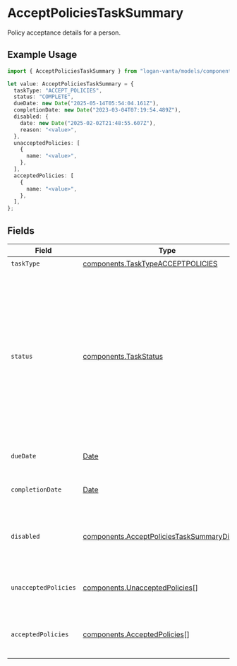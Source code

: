 # AcceptPoliciesTaskSummary

Policy acceptance details for a person.

## Example Usage

```typescript
import { AcceptPoliciesTaskSummary } from "logan-vanta/models/components";

let value: AcceptPoliciesTaskSummary = {
  taskType: "ACCEPT_POLICIES",
  status: "COMPLETE",
  dueDate: new Date("2025-05-14T05:54:04.161Z"),
  completionDate: new Date("2023-03-04T07:19:54.489Z"),
  disabled: {
    date: new Date("2025-02-02T21:48:55.607Z"),
    reason: "<value>",
  },
  unacceptedPolicies: [
    {
      name: "<value>",
    },
  ],
  acceptedPolicies: [
    {
      name: "<value>",
    },
  ],
};
```

## Fields

| Field                                                                                                                                                              | Type                                                                                                                                                               | Required                                                                                                                                                           | Description                                                                                                                                                        |
| ------------------------------------------------------------------------------------------------------------------------------------------------------------------ | ------------------------------------------------------------------------------------------------------------------------------------------------------------------ | ------------------------------------------------------------------------------------------------------------------------------------------------------------------ | ------------------------------------------------------------------------------------------------------------------------------------------------------------------ |
| `taskType`                                                                                                                                                         | [components.TaskTypeACCEPTPOLICIES](../../models/components/tasktypeacceptpolicies.md)                                                                             | :heavy_check_mark:                                                                                                                                                 | N/A                                                                                                                                                                |
| `status`                                                                                                                                                           | [components.TaskStatus](../../models/components/taskstatus.md)                                                                                                     | :heavy_check_mark:                                                                                                                                                 | The status of a task.<br/>- COMPLETE: The task has been completed.<br/>- DUE_SOON: The task is due soon.<br/>- OVERDUE: The task is overdue.<br/>- NONE: The task is not assigned. |
| `dueDate`                                                                                                                                                          | [Date](https://developer.mozilla.org/en-US/docs/Web/JavaScript/Reference/Global_Objects/Date)                                                                      | :heavy_check_mark:                                                                                                                                                 | The due date of the task.                                                                                                                                          |
| `completionDate`                                                                                                                                                   | [Date](https://developer.mozilla.org/en-US/docs/Web/JavaScript/Reference/Global_Objects/Date)                                                                      | :heavy_check_mark:                                                                                                                                                 | The date the task was completed.                                                                                                                                   |
| `disabled`                                                                                                                                                         | [components.AcceptPoliciesTaskSummaryDisabled](../../models/components/acceptpoliciestasksummarydisabled.md)                                                       | :heavy_check_mark:                                                                                                                                                 | If the task is disabled, the reason and date when it was disabled.                                                                                                 |
| `unacceptedPolicies`                                                                                                                                               | [components.UnacceptedPolicies](../../models/components/unacceptedpolicies.md)[]                                                                                   | :heavy_check_mark:                                                                                                                                                 | Unaccepted policies that are relevant to the person.                                                                                                               |
| `acceptedPolicies`                                                                                                                                                 | [components.AcceptedPolicies](../../models/components/acceptedpolicies.md)[]                                                                                       | :heavy_check_mark:                                                                                                                                                 | Accepted policies that are relevant to the person.                                                                                                                 |